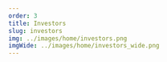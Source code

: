 ```yaml
---
order: 3
title: Investors
slug: investors
img: ../images/home/investors.png
imgWide: ../images/home/investors_wide.png
---
```

